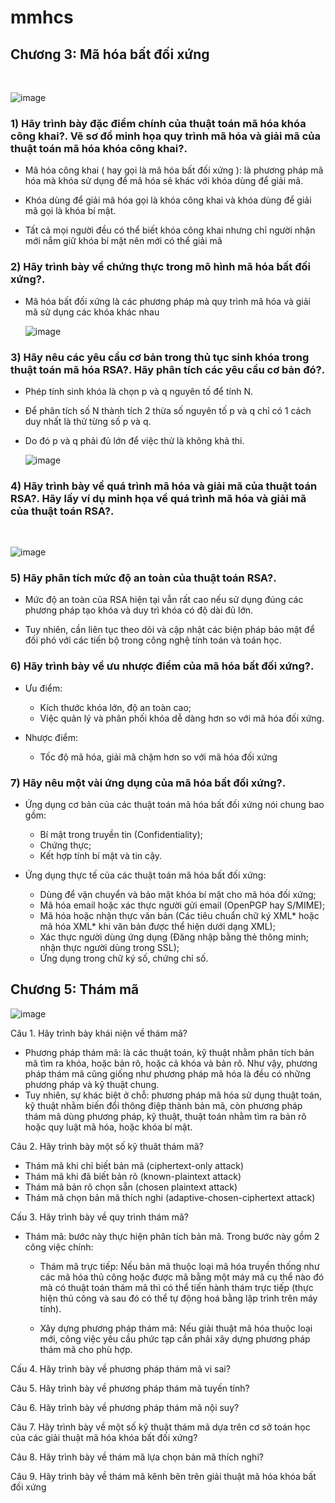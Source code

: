 # mmhcs

## Chương 3: Mã hóa bất đối xứng
<br>

  ![image](https://github.com/H4lst0n/mmhcs/assets/91616280/9a9c53be-64e9-4abb-84b4-560164315f42)

### 1) Hãy trình bày đặc điểm chính của thuật toán mã hóa khóa công khai?. Vẽ sơ đồ minh họa quy trình mã hóa và giải mã của thuật toán mã hóa khóa công khai?.

- Mã hóa công khai ( hay gọi là mã hóa bất đối xứng ): là phương pháp mã hóa mà khóa sử dụng để mã hóa sẽ khác với khóa dùng để giải mã.

- Khóa dùng để giải mã hóa gọi là khóa công khai và khóa dùng để giải mã gọi là khóa bí mật.

- Tất cả mọi người đều có thể biết khóa công khai nhưng chỉ người nhận mới nắm giữ khóa bí mật nên mới có thể giải mã


### 2) Hãy trình bày về chứng thực trong mô hình mã hóa bất đối xứng?.
- Mã hóa bất đối xứng là các phương pháp mà quy trình mã hóa và giải mã sử dụng các khóa khác nhau

  ![image](https://github.com/H4lst0n/mmhcs/assets/91616280/fc21b95c-bef9-44ae-a4ef-6afd9b13dbbc)


### 3) Hãy nêu các yêu cầu cơ bản trong thủ tục sinh khóa trong thuật toán mã hóa RSA?. Hãy phân tích các yêu cầu cơ bản đó?.

- Phép tính sinh khóa là chọn p và q nguyên tố để tính N.

- Để phân tích số N thành tích 2 thừa số nguyên tố p và q chỉ có 1 cách duy nhất là thử từng số p và q.

- Do đó p và q phải đủ lớn để việc thử là không khả thi.


  ![image](https://github.com/H4lst0n/mmhcs/assets/91616280/543a098e-ed1a-4bd3-b5b8-8350e76db796)


### 4) Hãy trình bày về quá trình mã hóa và giải mã của thuật toán RSA?. Hãy lấy ví dụ minh họa về quá trình mã hóa và giải mã của thuật toán RSA?.
<br>

  ![image](https://github.com/H4lst0n/mmhcs/assets/91616280/db7b470f-4643-4862-85fc-892d275339f4)

### 5) Hãy phân tích mức độ an toàn của thuật toán RSA?.

- Mức độ an toàn của RSA hiện tại vẫn rất cao nếu sử dụng đúng các phương pháp tạo khóa và duy trì khóa có độ dài đủ lớn. 

- Tuy nhiên, cần liên tục theo dõi và cập nhật các biện pháp bảo mật để đối phó với các tiến bộ trong công nghệ tính toán và toán học.

### 6) Hãy trình bày về ưu nhược điểm của mã hóa bất đối xứng?.

- Ưu điểm:
  - Kích thước khóa lớn, độ an toàn cao;
  - Việc quản lý và phân phối khóa dễ dàng hơn so với mã hóa đối xứng.

- Nhược điểm:
  - Tốc độ mã hóa, giải mã chậm hơn so với mã hóa đối xứng
 
### 7) Hãy nêu một vài ứng dụng của mã hóa bất đối xứng?.

- Ứng dụng cơ bản của các thuật toán mã hóa bất đối xứng nói chung bao gồm: 
  - Bí mật trong truyền tin (Confidentiality);
  - Chứng thực;
  - Kết hợp tính bí mật và tin cậy.
    
- Ứng dụng thực tế của các thuật toán mã hóa bất đối xứng:
  - Dùng để vận chuyển và bảo mật khóa bí mật cho mã hóa đối xứng;
  - Mã hóa email hoặc xác thực người gửi email (OpenPGP hay S/MIME);
  - Mã hóa hoặc nhận thực văn bản (Các tiêu chuẩn chữ ký XML* hoặc mã hóa XML* khi văn bản được thể hiện dưới dạng XML);
  - Xác thực người dùng ứng dụng (Đăng nhập bằng thẻ thông minh; nhận thực người dùng trong SSL);
  - Ứng dụng trong chữ ký số, chứng chỉ số. 


## Chương 5: Thám mã

  ![image](https://github.com/H4lst0n/mmhcs/assets/91616280/cbd311f9-4183-4e26-bb07-9e4fd215b56a)


Câu 1. Hãy trình bày khái niện về thám mã?

- Phương pháp thám mã: là các thuật toán, kỹ thuật nhằm phân tích bản mã tìm ra khóa, hoặc bản rõ, hoặc cả khóa và bản rõ. Như vậy, phương pháp thám mã cũng giống như phương pháp mã hóa là đều có những phương pháp và kỹ thuật chung.
- Tuy nhiên, sự khác biệt ở chỗ: phương pháp mã hóa sử dụng thuật toán, kỹ thuật nhằm biến đổi thông điệp thành bản mã, còn phương pháp thám mã dùng phương pháp, kỹ thuật, thuật toán nhằm  tìm ra bản rõ hoặc quy luật mã hóa, hoặc khóa bí mật. 

Câu 2. Hãy trình bày một số kỹ thuât thám mã?
- Thám mã khi chỉ biết bản mã (ciphertext-only attack)
- Thám mã khi đã biết bản rõ (known-plaintext attack)
- Thám mã bản rõ chọn sẵn (chosen plaintext attack)
- Thám mã chọn bản mã thích nghi (adaptive-chosen-ciphertext attack)

Cấu 3. Hãy trình bày về quy trình thám mã?
- Thám mã: bước này thực hiện phân tích bản mã. Trong bước này gồm 2 công việc chính:
  - Thám mã trực tiếp: Nếu bản mã thuộc loại mã hóa truyền thống như các mã hóa thủ công hoặc được mã bằng một máy mã cụ thể nào đó mà có thuật toán thám mã thì có thể tiến hành thám trực tiếp (thực hiện thủ công và sau đó có thể tự động hoá bằng lập trình trên máy tính). 
  
  - Xây dựng phương pháp thám mã: Nếu giải thuật mã hóa thuộc loại mới, công việc yêu cầu phức tạp cần phải xây dựng phương pháp thám mã cho phù hợp.

Cấu 4. Hãy trình bày về phương pháp thám mã vi sai?

Câu 5. Hãy trình bày về phương pháp thám mã tuyến tính?

Câu 6. Hãy trình bày về phương pháp thám mã nội suy?

Câu 7. Hãy trình bày về một số kỹ thuật thám mã dựa trên cơ sở toán học của các giải thuật mã hóa khóa bất đối xứng?

Câu 8. Hãy trình bày về thám mã lựa chọn bản mã thích nghi?

Câu 9. Hãy trình bày về thám mã kênh bên trên giải thuật mã hóa khóa bất đối xứng 
